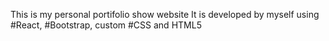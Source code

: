 This is my personal portifolio show website
It is developed by myself using #React, #Bootstrap, custom #CSS and HTML5
